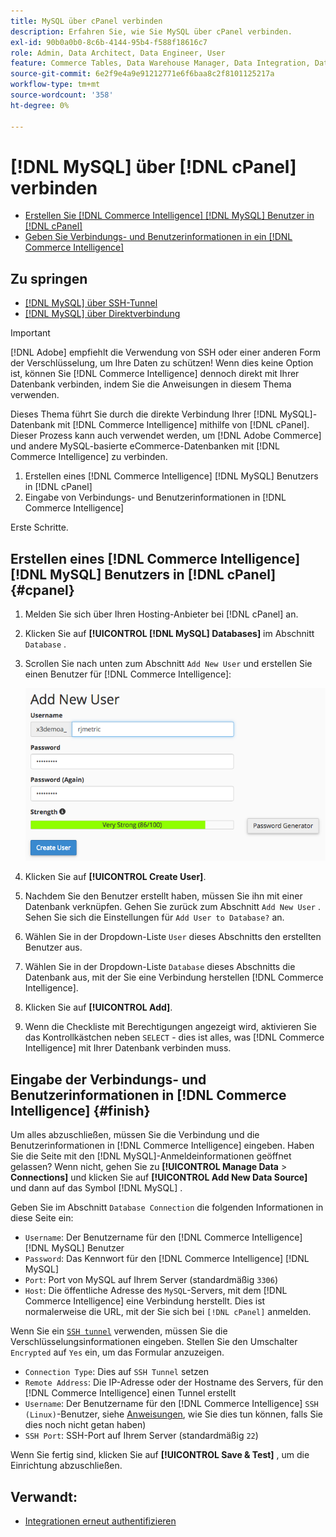 ```yaml
---
title: MySQL über cPanel verbinden
description: Erfahren Sie, wie Sie MySQL über cPanel verbinden.
exl-id: 90b0a0b0-8c6b-4144-95b4-f588f18616c7
role: Admin, Data Architect, Data Engineer, User
feature: Commerce Tables, Data Warehouse Manager, Data Integration, Data Import/Export, SQL Report Builder
source-git-commit: 6e2f9e4a9e91212771e6f6baa8c2f8101125217a
workflow-type: tm+mt
source-wordcount: '358'
ht-degree: 0%

---
```


# [!DNL MySQL] über [!DNL cPanel] verbinden

* [Erstellen Sie  [!DNL Commerce Intelligence] [!DNL MySQL] Benutzer in [!DNL cPanel]](#cpanel)
* [Geben Sie Verbindungs- und Benutzerinformationen in ein [!DNL Commerce Intelligence]](#finish)

## Zu springen

* [[!DNL MySQL] über SSH-Tunnel](../integrations/mysql-via-ssh-tunnel.md)
* [[!DNL MySQL] über Direktverbindung](../integrations/mysql-via-a-direct-connection.md)

>[!IMPORTANT]
>
>[!DNL Adobe] empfiehlt die Verwendung von SSH oder einer anderen Form der Verschlüsselung, um Ihre Daten zu schützen! Wenn dies keine Option ist, können Sie [!DNL Commerce Intelligence] dennoch direkt mit Ihrer Datenbank verbinden, indem Sie die Anweisungen in diesem Thema verwenden.

Dieses Thema führt Sie durch die direkte Verbindung Ihrer [!DNL MySQL]-Datenbank mit [!DNL Commerce Intelligence] mithilfe von [!DNL cPanel]. Dieser Prozess kann auch verwendet werden, um [!DNL Adobe Commerce] und andere MySQL-basierte eCommerce-Datenbanken mit [!DNL Commerce Intelligence] zu verbinden.

1. Erstellen eines [!DNL Commerce Intelligence] [!DNL MySQL] Benutzers in [!DNL cPanel]
1. Eingabe von Verbindungs- und Benutzerinformationen in [!DNL Commerce Intelligence]

Erste Schritte.

## Erstellen eines [!DNL Commerce Intelligence] [!DNL MySQL] Benutzers in [!DNL cPanel] {#cpanel}

1. Melden Sie sich über Ihren Hosting-Anbieter bei [!DNL cPanel] an.
1. Klicken Sie auf **[!UICONTROL [!DNL MySQL] Databases]** im Abschnitt `Database` .
1. Scrollen Sie nach unten zum Abschnitt `Add New User` und erstellen Sie einen Benutzer für [!DNL Commerce Intelligence]:

   ![](../../../assets/create-mbi-mysql-user-cpanel.png)

1. Klicken Sie auf **[!UICONTROL Create User]**.
1. Nachdem Sie den Benutzer erstellt haben, müssen Sie ihn mit einer Datenbank verknüpfen. Gehen Sie zurück zum Abschnitt `Add New User` . Sehen Sie sich die Einstellungen für `Add User to Database?` an.
1. Wählen Sie in der Dropdown-Liste `User` dieses Abschnitts den erstellten Benutzer aus.
1. Wählen Sie in der Dropdown-Liste `Database` dieses Abschnitts die Datenbank aus, mit der Sie eine Verbindung herstellen [!DNL Commerce Intelligence].
1. Klicken Sie auf **[!UICONTROL Add]**.
1. Wenn die Checkliste mit Berechtigungen angezeigt wird, aktivieren Sie das Kontrollkästchen neben `SELECT` - dies ist alles, was [!DNL Commerce Intelligence] mit Ihrer Datenbank verbinden muss.

## Eingabe der Verbindungs- und Benutzerinformationen in [!DNL Commerce Intelligence] {#finish}

Um alles abzuschließen, müssen Sie die Verbindung und die Benutzerinformationen in [!DNL Commerce Intelligence] eingeben. Haben Sie die Seite mit den [!DNL MySQL]-Anmeldeinformationen geöffnet gelassen? Wenn nicht, gehen Sie zu **[!UICONTROL Manage Data** > **Connections]** und klicken Sie auf **[!UICONTROL Add New Data Source]** und dann auf das Symbol [!DNL MySQL] .

Geben Sie im Abschnitt `Database Connection` die folgenden Informationen in diese Seite ein:

* `Username`: Der Benutzername für den [!DNL Commerce Intelligence] [!DNL MySQL] Benutzer
* `Password`: Das Kennwort für den [!DNL Commerce Intelligence] [!DNL MySQL]
* `Port`: Port von MySQL auf Ihrem Server (standardmäßig `3306`)
* `Host`: Die öffentliche Adresse des `MySQL`-Servers, mit dem [!DNL Commerce Intelligence] eine Verbindung herstellt. Dies ist normalerweise die URL, mit der Sie sich bei `[!DNL cPanel]` anmelden.

Wenn Sie ein [`SSH tunnel`](../integrations/mysql-via-ssh-tunnel.md) verwenden, müssen Sie die Verschlüsselungsinformationen eingeben. Stellen Sie den Umschalter `Encrypted` auf `Yes` ein, um das Formular anzuzeigen.

* `Connection Type`: Dies auf `SSH Tunnel` setzen
* `Remote Address`: Die IP-Adresse oder der Hostname des Servers, für den [!DNL Commerce Intelligence] einen Tunnel erstellt
* `Username`: Der Benutzername für den [!DNL Commerce Intelligence] `SSH (Linux)`-Benutzer, siehe [Anweisungen](../../../data-analyst/importing-data/integrations/mysql-via-ssh-tunnel.md), wie Sie dies tun können, falls Sie dies noch nicht getan haben)
* `SSH Port`: SSH-Port auf Ihrem Server (standardmäßig `22`)

Wenn Sie fertig sind, klicken Sie auf **[!UICONTROL Save & Test]** , um die Einrichtung abzuschließen.

## Verwandt:

* [Integrationen erneut authentifizieren](https://experienceleague.adobe.com/docs/commerce-knowledge-base/kb/how-to/mbi-reauthenticating-integrations.html?lang=de)
